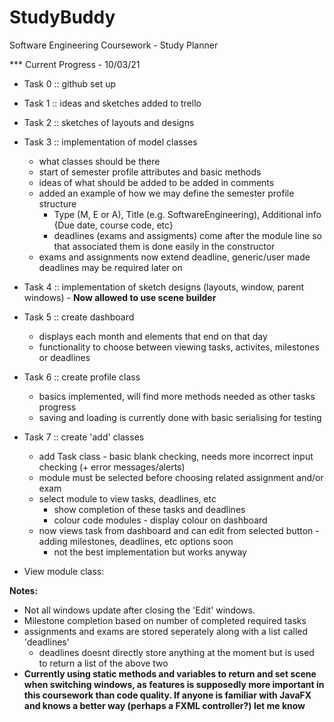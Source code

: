 # StudyBuddy
Software Engineering Coursework - Study Planner

*** Current Progress - 10/03/21
+ Task 0 :: github set up 
+ Task 1 :: ideas and sketches added to trello
+ Task 2 :: sketches of layouts and designs
+ Task 3 :: implementation of model classes
  - what classes should be there
  - start of semester profile attributes and basic methods
  - ideas of what should be added to be added in comments
  - added an example of how we may define the semester profile structure
    - Type (M, E or A), Title (e.g. SoftwareEngineering),  Additional info {Due date, course code, etc}
    - deadlines (exams and assigments) come after the module line so that associated them is done easily in the constructor
  - exams and assignments now extend deadline, generic/user made deadlines may be required later on
+ Task 4 :: implementation of sketch designs (layouts, window, parent windows) - **Now allowed to use scene builder**
+ Task 5 :: create dashboard
  - displays each month and elements that end on that day
  - functionality to choose between viewing tasks, activites, milestones or deadlines
+ Task 6 :: create profile class
  - basics implemented, will find more methods needed as other tasks progress
  - saving and loading is currently done with basic serialising for testing
+ Task 7 :: create 'add' classes
  - add Task class - basic blank checking, needs more incorrect input checking (+ error messages/alerts)
  - module must be selected before choosing related assignment and/or exam
  - select module to view tasks, deadlines, etc
    - show completion of these tasks and deadlines
    - colour code modules - display colour on dashboard
  - now views task from dashboard and can edit from selected button - adding milestones, deadlines, etc options soon
    - not the best implementation but works anyway

+ View module class: 



**Notes:**
+ Not all windows update after closing the 'Edit' windows. 
+ Milestone completion based on number of completed required tasks 
+ assignments and exams are stored seperately along with a list called 'deadlines' 
  - deadlines doesnt directly store anything at the moment but is used to return a list of the above two
+ **Currently using static methods and variables to return and set scene when switching windows, as features is supposedly more important in this coursework than code quality. If anyone is familiar with JavaFX and knows a better way (perhaps a FXML controller?) let me know**
